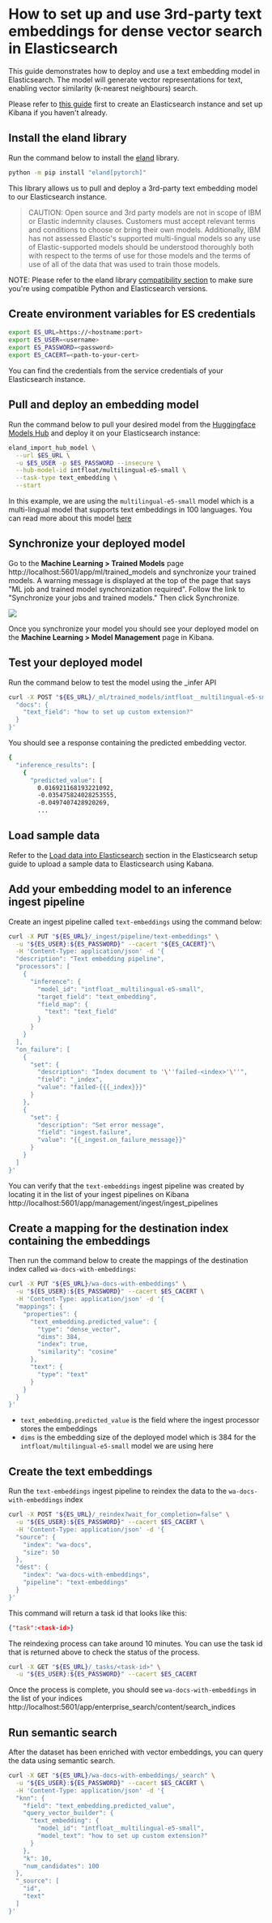 # How to set up and use 3rd-party text embeddings for dense vector search in Elasticsearch
This guide demonstrates how to deploy and use a text embedding model in Elasticsearch. The model will generate vector representations for text, enabling vector similarity (k-nearest neighbours) search.

Please refer to [this guide](./ICD_Elasticsearch_install_and_setup.md) first to create an Elasticsearch instance and set up Kibana if you haven't already.

## Install the eland library
Run the command below to install the [eland](https://github.com/elastic/eland) library.
```bash
python -m pip install "eland[pytorch]"
```
This library allows us to pull and deploy a 3rd-party text embedding model to our Elasticsearch instance.

> CAUTION: Open source and 3rd party models are not in scope of IBM or Elastic indemnity clauses. Customers must accept relevant terms and conditions to choose or bring their own models. Additionally, IBM has not assessed Elastic's supported multi-lingual models so any use of Elastic-supported models should be understood thoroughly both with respect to the terms of use for those models and the terms of use of all of the data that was used to train those models.

NOTE: Please refer to the eland library [compatibility section](https://github.com/elastic/eland?tab=readme-ov-file#compatibility) to make sure you're using compatible Python and Elasticsearch versions. 

## Create environment variables for ES credentials
  ```bash
  export ES_URL=https://<hostname:port>
  export ES_USER=<username>
  export ES_PASSWORD=<password>
  export ES_CACERT=<path-to-your-cert>
  ```  
You can find the credentials from the service credentials of your Elasticsearch instance.
## Pull and deploy an embedding model
Run the command below to pull your desired model from the [Huggingface Models Hub](https://huggingface.co/models) and deploy it on your Elasticsearch instance:
```bash
eland_import_hub_model \
  --url $ES_URL \
  -u $ES_USER -p $ES_PASSWORD --insecure \
  --hub-model-id intfloat/multilingual-e5-small \
  --task-type text_embedding \
  --start
```

In this example, we are using the `multilingual-e5-small` model which is a multi-lingual model that supports text embeddings in 100 languages. You can read more about this model [here](https://huggingface.co/intfloat/multilingual-e5-small)

## Synchronize your deployed model
Go to the **Machine Learning > Trained Models** page http://localhost:5601/app/ml/trained_models and synchronize your trained models. A warning message is displayed at the top of the page that says "ML job and trained model synchronization required". Follow the link to "Synchronize your jobs and trained models." Then click Synchronize.

<img src="assets/synchronize_trained_model.png"/>

Once you synchronize your model you should see your deployed model on the **Machine Learning > Model Management** page in Kibana.



## Test your deployed model
Run the command below to test the model using the _infer API
```bash
curl -X POST "${ES_URL}/_ml/trained_models/intfloat__multilingual-e5-small/_infer" -u "${ES_USER}:${ES_PASSWORD}" -H "Content-Type: application/json" --cacert $ES_CACERT -d '{
  "docs": {
    "text_field": "how to set up custom extension?"
  }
}'
```
You should see a response containing the predicted embedding vector.

```bash
{
  "inference_results": [
    {
      "predicted_value": [
        0.016921168193221092,
        -0.035475824028253555,
        -0.0497407428920269,
        ...
```

## Load sample data
Refer to the [Load data into Elasticsearch](./ICD_Elasticsearch_install_and_setup.md#load-data-into-elasticsearch) section in the Elasticsearch setup guide to upload a sample data to Elasticsearch using Kabana.

## Add your embedding model to an inference ingest pipeline
Create an ingest pipeline called `text-embeddings` using the command below:
```bash
curl -X PUT "${ES_URL}/_ingest/pipeline/text-embeddings" \
  -u "${ES_USER}:${ES_PASSWORD}" --cacert "${ES_CACERT}"\
  -H 'Content-Type: application/json' -d '{
  "description": "Text embedding pipeline",
  "processors": [
    {
      "inference": {
        "model_id": "intfloat__multilingual-e5-small",
        "target_field": "text_embedding",
        "field_map": {
          "text": "text_field"
        }
      }
    }
  ],
  "on_failure": [
    {
      "set": {
        "description": "Index document to '\''failed-<index>'\''",
        "field": "_index",
        "value": "failed-{{{_index}}}"
      }
    },
    {
      "set": {
        "description": "Set error message",
        "field": "ingest.failure",
        "value": "{{_ingest.on_failure_message}}"
      }
    }
  ]
}'
```

You can verify that the `text-embeddings` ingest pipeline was created by locating it in the list of your ingest pipelines on Kibana http://localhost:5601/app/management/ingest/ingest_pipelines

## Create a mapping for the destination index containing the embeddings
Then run the command below to create the mappings of the destination index called `wa-docs-with-embeddings`:
```bash
curl -X PUT "${ES_URL}/wa-docs-with-embeddings" \
  -u "${ES_USER}:${ES_PASSWORD}" --cacert $ES_CACERT \
  -H 'Content-Type: application/json' -d '{
  "mappings": {
    "properties": {
      "text_embedding.predicted_value": {
        "type": "dense_vector",
        "dims": 384,
        "index": true,
        "similarity": "cosine"
      },
      "text": {
        "type": "text"
      }
    }
  }
}'
```

* `text_embedding.predicted_value` is the field where the ingest processor stores the embeddings
* `dims` is the embedding size of the deployed model which is 384 for the `intfloat/multilingual-e5-small` model we are using here

## Create the text embeddings
Run the `text-embeddings` ingest pipeline to reindex the data to the `wa-docs-with-embeddings` index
```bash
curl -X POST "${ES_URL}/_reindex?wait_for_completion=false" \
  -u "${ES_USER}:${ES_PASSWORD}" --cacert $ES_CACERT \
  -H 'Content-Type: application/json' -d '{
  "source": {
    "index": "wa-docs",
    "size": 50
  },
  "dest": {
    "index": "wa-docs-with-embeddings",
    "pipeline": "text-embeddings"
  }
}'
```

This command will return a task id that looks like this:
```json
{"task":<task-id>}
```

The reindexing process can take around 10 minutes. You can use the task id that is returned above to check the status of the process.

```bash
curl -X GET "${ES_URL}/_tasks/<task-id>" \
  -u "${ES_USER}:${ES_PASSWORD}" --cacert $ES_CACERT
```

Once the process is complete, you should see `wa-docs-with-embeddings` in the list of your indices http://localhost:5601/app/enterprise_search/content/search_indices

## Run semantic search
After the dataset has been enriched with vector embeddings, you can query the data using semantic search. 
```bash
curl -X GET "${ES_URL}/wa-docs-with-embeddings/_search" \
  -u "${ES_USER}:${ES_PASSWORD}" --cacert $ES_CACERT \
  -H 'Content-Type: application/json' -d '{
  "knn": {
    "field": "text_embedding.predicted_value",
    "query_vector_builder": {
      "text_embedding": {
        "model_id": "intfloat__multilingual-e5-small",
        "model_text": "how to set up custom extension?"
      }
    },
    "k": 10,
    "num_candidates": 100
  },
  "_source": [
    "id",
    "text"
  ]
}'
```